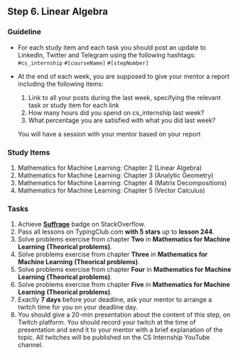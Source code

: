 ## Step 6. Linear Algebra

### Guideline

- For each study item and each task you should post an update to LinkedIn, Twitter and Telegram using the following hashtags:
`#cs_internship`
`#[courseName]`
`#[stepNumber]`

- At the end of each week, you are supposed to give your mentor a report including the following items:
  1. Link to all your posts during the last week, specifying the relevant task or study item for each link
  2. How many hours did you spend on cs_internship last week?
  3. What percentage you are satisfied with what you did last week?
  
  You will have a session with your mentor based on your report
  
  
### Study Items

  1. Mathematics for Machine Learning: Chapter 2 (Linear Algebra)
  2. Mathematics for Machine Learning: Chapter 3 (Analytic Geometry)
  3. Mathematics for Machine Learning: Chapter 4 (Matrix Decompositions)
  4. Mathematics for Machine Learning: Chapter 5 (Vector Calculus)

### Tasks

 1. Achieve [**Suffrage**](https://stackoverflow.com/help/badges/804/suffrage) badge on StackOverflow.
 2. Pass all lessons on TypingClub.com **with 5 stars** up to **lesson 244**.
 3. Solve problems exercise from chapter **Two** in **Mathematics for Machine Learning** **(Theorical problems)**.
 4. Solve problems exercise from chapter **Three** in **Mathematics for Machine Learning** **(Theorical problems)**.
 5. Solve problems exercise from chapter **Four** in **Mathematics for Machine Learning** **(Theorical problems)**. 
 6. Solve problems exercise from chapter **Five** in **Mathematics for Machine Learning** **(Theorical problems)**.
 7. Exactly **7 days** before your deadline, ask your mentor to arrange a twitch time for you on your deadline day.
 8. You should give a 20-min presentation about the content of this step, on Twitch platform. You should record your twitch at the time of presentation and send it to your mentor with a brief explanation of the topic. All twitches will be published on the CS Internship YouTube channel.

